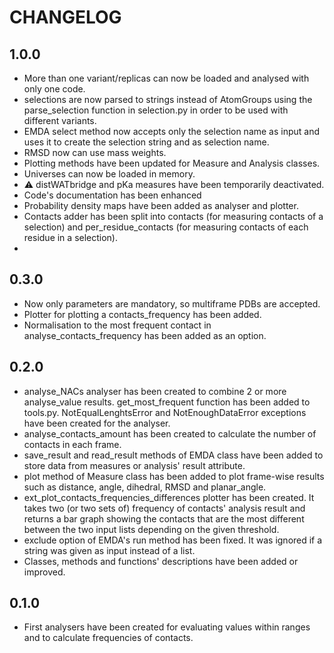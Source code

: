 # CHANGELOG

## 1.0.0
- More than one variant/replicas can now be loaded and analysed with only one code.
- selections are now parsed to strings instead of AtomGroups using the parse_selection function in selection.py in order to be used with different variants.
- EMDA select method now accepts only the selection name as input and uses it to create the selection string and as selection name.
- RMSD now can use mass weights.
- Plotting methods have been updated for Measure and Analysis classes.
- Universes can now be loaded in memory.
- :warning: distWATbridge and pKa measures have been temporarily deactivated.
- Code's documentation has been enhanced
- Probability density maps have been added as analyser and plotter.
- Contacts adder has been split into contacts (for measuring contacts of a selection) and per_residue_contacts (for measuring contacts of each residue in a selection).
- 


## 0.3.0
- Now only parameters are mandatory, so multiframe PDBs are accepted.
- Plotter for plotting a contacts_frequency has been added. 
- Normalisation to the most frequent contact in analyse_contacts_frequency has been added as an option.


## 0.2.0
- analyse_NACs analyser has been created to combine 2 or more analyse_value results. get_most_frequent function has been added to tools.py. NotEqualLenghtsError and NotEnoughDataError exceptions have been created for the analyser.
- analyse_contacts_amount has been created to calculate the number of contacts in each frame.
- save_result and read_result methods of EMDA class have been added to store data from measures or analysis' result attribute. 
- plot method of Measure class has been added to plot frame-wise results such as distance, angle, dihedral, RMSD and planar_angle.
- ext_plot_contacts_frequencies_differences plotter has been created. It takes two (or two sets of) frequency of contacts' analysis result and returns a bar graph showing the contacts that are the most different between the two input lists depending on the given threshold.
- exclude option of EMDA's run method has been fixed. It was ignored if a string was given as input instead of a list.
- Classes, methods and functions' descriptions have been added or improved.


## 0.1.0

- First analysers have been created for evaluating values within ranges and to calculate frequencies of contacts.